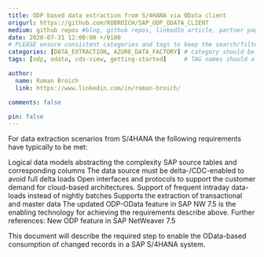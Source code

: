 ```yaml
---
title: ODP based data extraction from S/4HANA via OData client
origurl: https://github.com/ROBROICH/SAP_ODP_ODATA_CLIENT
medium: github repos #blog, github repos, linkedIn article, partner pages
date: 2020-07-31 12:00:00 +/0100
# PLEASE ensure consistent categories and tags to keep the search/filtering meaningful!
categories: [DATA_EXTRACTION, AZURE_DATA_FACTORY] # category should be a topic and sub-category primary product
tags: [odp, odata, cds-view, getting-started]     # TAG names should always be lowercase

author:
  name: Roman Broich
  link: https://www.linkedin.com/in/roman-broich/

comments: false

pin: false
---
```


For data extraction scenarios from S/4HANA the following requirements have typically to be met:

Logical data models abstracting the complexity SAP source tables and corresponding columns
The data source must be delta-/CDC-enabled to avoid full delta loads
Open interfaces and protocols to support the customer demand for cloud-based architectures.
Support of frequent intraday data-loads instead of nightly batches
Supports the extraction of transactional and master data
The updated ODP-OData feature in SAP NW 7.5 is the enabling technology for achieving the requirements describe above. Further references: New ODP feature in SAP NetWeaver 7.5

This document will describe the required step to enable the OData-based consumption of changed records in a SAP S/4HANA system.
